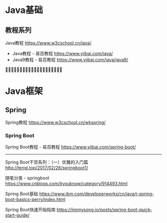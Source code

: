 

# Java基础

## 教程系列

Java教程 https://www.w3cschool.cn/java/

- Java教程 - 易百教程 https://www.yiibai.com/java/
- Java9教程 - 易百教程 https://www.yiibai.com/java/java9/


:couple::couple::couple::couple::couple::couple::couple::couple::couple::couple::couple::couple::couple::couple::couple::couple::couple::couple::couple::couple:



# Java框架

## Spring

Spring教程 https://www.w3cschool.cn/wkspring/

### Spring Boot

Spring Boot教程 - 易百教程 https://www.yiibai.com/spring-boot/

--------------------------------------------------

Spring Boot干货系列：（一）优雅的入门篇 http://tengj.top/2017/02/26/springboot1/

随笔分类 - springboot https://www.cnblogs.com/ityouknow/category/914493.html

Spring Boot基础 https://www.ibm.com/developerworks/cn/java/j-spring-boot-basics-perry/index.html

Spring Boot快速开始指南 https://jimmysong.io/posts/spring-boot-quick-start-guide/
